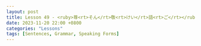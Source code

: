 ```yaml
--- 
layout: post 
title: Lesson 49 - <ruby>尊<rt>そん</rt>敬<rt>けい</rt>語<rt>ご</rt></ruby> Respectful Language
date: 2023-11-20 22:00 +0800 
categories: "Lessons"
tags: [Sentences, Grammar, Speaking Forms]
---
```


